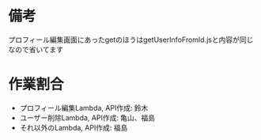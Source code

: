 # 備考
プロフィール編集画面にあったgetのほうはgetUserInfoFromId.jsと内容が同じなので省いてます

# 作業割合
- プロフィール編集Lambda, API作成: 鈴木
- ユーザー削除Lambda, API作成: 亀山、福島
- それ以外のLambda, API作成: 福島